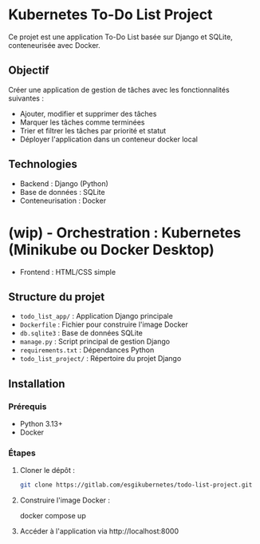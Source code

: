 # Kubernetes To-Do List Project

Ce projet est une application To-Do List basée sur Django et SQLite, conteneurisée avec Docker. 

## Objectif

Créer une application de gestion de tâches avec les fonctionnalités suivantes :

- Ajouter, modifier et supprimer des tâches
- Marquer les tâches comme terminées
- Trier et filtrer les tâches par priorité et statut
- Déployer l'application dans un conteneur docker local

## Technologies

- Backend : Django (Python)
- Base de données : SQLite
- Conteneurisation : Docker
# (wip) - Orchestration : Kubernetes (Minikube ou Docker Desktop)
- Frontend : HTML/CSS simple

## Structure du projet

- `todo_list_app/` : Application Django principale
- `Dockerfile` : Fichier pour construire l'image Docker
- `db.sqlite3` : Base de données SQLite
- `manage.py` : Script principal de gestion Django
- `requirements.txt` : Dépendances Python
- `todo_list_project/` : Répertoire du projet Django

## Installation

### Prérequis

- Python 3.13+
- Docker

### Étapes

1. Cloner le dépôt :

   ```bash
   git clone https://gitlab.com/esgikubernetes/todo-list-project.git

2. Construire l'image Docker :

    docker compose up

3. Accéder à l'application via http://localhost:8000 

